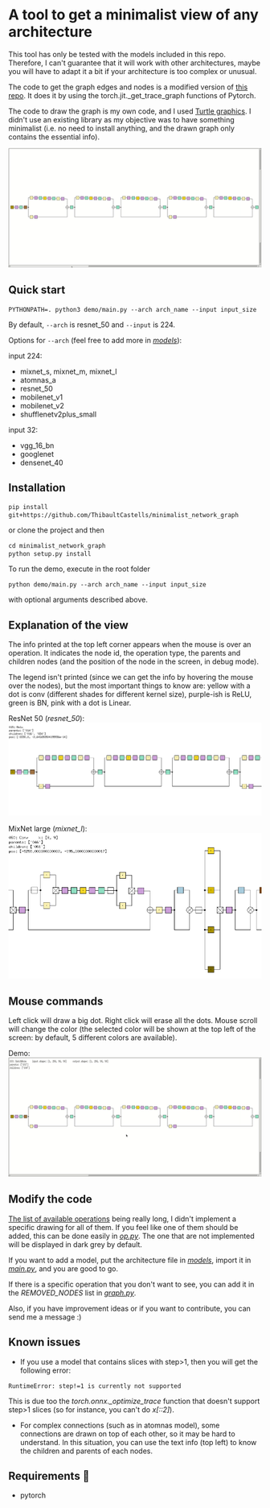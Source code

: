 # A tool to get a minimalist view of any architecture

This tool has only be tested with the models included in this repo.
Therefore, I can't guarantee that it will work with other architectures, maybe you will have to adapt it a bit if your architecture is too complex or unusual.

The code to get the graph edges and nodes is a modified version of [this repo](https://github.com/waleedka/hiddenlayer). It does it by using the torch.jit._get_trace_graph functions of Pytorch.

The code to draw the graph is my own code, and I used [Turtle graphics](https://docs.python.org/3/library/turtle.html). I didn't use an existing library as my objective was to have something minimalist (i.e. no need to install anything, and the drawn graph only contains the essential info).

![overview](./demo/main_demo.gif)

## Quick start

```
PYTHONPATH=. python3 demo/main.py --arch arch_name --input input_size
```
By default, `--arch` is resnet_50 and `--input` is 224.

Options for `--arch` (feel free to add more in *[models](network_graph/models/)*): 

input 224:
- mixnet_s, mixnet_m, mixnet_l
- atomnas_a
- resnet_50
- mobilenet_v1
- mobilenet_v2
- shufflenetv2plus_small

input 32:
- vgg_16_bn
- googlenet
- densenet_40

## Installation

```
pip install git+https://github.com/ThibaultCastells/minimalist_network_graph
```
or clone the project and then 
```
cd minimalist_network_graph
python setup.py install
```
To run the demo, execute in the root folder
```
python demo/main.py --arch arch_name --input input_size
```
with optional arguments described above.

## Explanation of the view

The info printed at the top left corner appears when the mouse is over an operation. It indicates the node id, the operation type, the parents and children nodes (and the position of the node in the screen, in debug mode).

The legend isn't printed (since we can get the info by hovering the mouse over the nodes), but the most important things to know are: yellow with a dot is conv (different shades for different kernel size), purple-ish is ReLU, green is BN, pink with a dot is Linear.

ResNet 50 (*resnet_50*):
![resnet_50](./demo/resnet50.png)

MixNet large (*mixnet_l*):
![mixnet_l](./demo/mixnet_l.png)

## Mouse commands

Left click will draw a big dot. Right click will erase all the dots. Mouse scroll will change the color (the selected color will be shown at the top left of the screen: by default, 5 different colors are available).

Demo:
![Use color](./demo/color_demo.gif)

## Modify the code

[The list of available operations](https://github.com/onnx/onnx/blob/main/docs/Operators.md) being really long, I didn't implement a specific drawing for all of them. If you feel like one of them should be added, this can be done easily in *[op.py](network_graph/graph_drawing/op.py)*. The one that are not implemented will be displayed in dark grey by default.

If you want to add a model, put the architecture file in *[models](network_graph/models/)*, import it in *[main.py](demo/main.py)*, and you are good to go.

If there is a specific operation that you don't want to see, you can add it in the *REMOVED_NODES* list in *[graph.py](network_graph/graph_reading/graph.py)*.

Also, if you have improvement ideas or if you want to contribute, you can send me a message :)

## Known issues

- If you use a model that contains slices with step>1, then you will get the following error: 

```
RuntimeError: step!=1 is currently not supported
```

This is due too the *torch.onnx._optimize_trace* function that doesn't support step>1 slices (so for instance, you can't do *x[::2]*).

- For complex connections (such as in atomnas model), some connections are drawn on top of each other, so it may be hard to understand. In this situation, you can use the text info (top left) to know the children and parents of each nodes.

## Requirements :wrench:
* pytorch